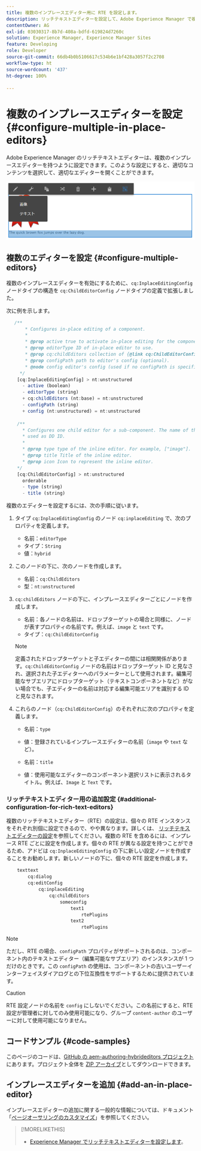 ```yaml
---
title: 複数のインプレースエディター用に RTE を設定します。
description: リッチテキストエディターを設定して、Adobe Experience Manager で複数のインプレースエディターを作成します。
contentOwner: AG
exl-id: 03030317-8b7d-408a-bdfd-619824d7260c
solution: Experience Manager, Experience Manager Sites
feature: Developing
role: Developer
source-git-commit: 66db4b0b5106617c534b6e1bf428a3057f2c2708
workflow-type: ht
source-wordcount: '437'
ht-degree: 100%

---
```


# 複数のインプレースエディターを設定 {#configure-multiple-in-place-editors}

Adobe Experience Manager のリッチテキストエディターは、複数のインプレースエディターを持つように設定できます。このような設定にすると、適切なコンテンツを選択して、適切なエディターを開くことができます。

![特定のインプレースエディター](assets/rte-inplace-editor.png)

## 複数のエディターを設定 {#configure-multiple-editors}

複数のインプレースエディターを有効にするために、`cq:InplaceEditingConfig` ノードタイプの構造を `cq:ChildEditorConfig` ノードタイプの定義で拡張しました。

次に例を示します。

```js
   /**
       * Configures in-place editing of a component.
       *
       * @prop active true to activate in-place editing for the component.
       * @prop editorType ID of in-place editor to use.
       * @prop cq:childEditors collection of {@link cq:ChildEditorConfig} nodes.
       * @prop configPath path to editor's config (optional).
       * @node config editor's config (used if no configPath is specified; optional).
     */
    [cq:InplaceEditingConfig] > nt:unstructured
      - active (boolean)
      - editorType (string)
      + cq:childEditors (nt:base) = nt:unstructured
      - configPath (string)
      + config (nt:unstructured) = nt:unstructured

    /**
      * Configures one child editor for a sub-component. The name of the this node is
      * used as DD ID.
      *
      * @prop type type of the inline editor. For example, ["image"].
      * @prop title Title of the inline editor.
      * @prop icon Icon to represent the inline editor.
    */
    [cq:ChildEditorConfig] > nt:unstructured
      orderable
      - type (string)
      - title (string)
```

複数のエディターを設定するには、次の手順に従います。

1. タイプ `cq:InplaceEditingConfig` のノード `cq:inplaceEditing` で、次のプロパティを定義します。

   * 名前：`editorType`
   * タイプ：`String`
   * 値：`hybrid`

1. このノードの下に、次のノードを作成します。

   * 名前：`cq:ChildEditors`
   * 型：`nt:unstructured`

1. `cq:childEditors` ノードの下に、インプレースエディターごとにノードを作成します。

   * 名前：各ノードの名前は、ドロップターゲットの場合と同様に、ノードが表すプロパティの名前です。例えば、`image` と `text` です。
   * タイプ：`cq:ChildEditorConfig`

   >[!NOTE]
   >
   >定義されたドロップターゲットと子エディターの間には相関関係があります。`cq:ChildEditorConfig` ノードの名前はドロップターゲット ID と見なされ、選択された子エディターへのパラメーターとして使用されます。編集可能なサブエリアにドロップターゲット（テキストコンポーネントなど）がない場合でも、子エディターの名前は対応する編集可能エリアを識別する ID と見なされます。

1. これらのノード（`cq:ChildEditorConfig`）のそれぞれに次のプロパティを定義します。

   * 名前：`type`
   * 値：登録されているインプレースエディターの名前（`image` や `text` など）。

   * 名前：`title`
   * 値：使用可能なエディターのコンポーネント選択リストに表示されるタイトル。例えば、`Image` と `Text` です。

### リッチテキストエディター用の追加設定 {#additional-configuration-for-rich-text-editors}

複数のリッチテキストエディター（RTE）の設定は、個々の RTE インスタンスをそれぞれ別個に設定できるので、やや異なります。詳しくは、 [リッチテキストエディターの設定](/help/sites-administering/rich-text-editor.md)を参照してください。複数の RTE を含めるには、インプレース RTE ごとに設定を作成します。個々の RTE が異なる設定を持つことができるため、アドビは `cq:InplaceEditingConfig` の下に新しい設定ノードを作成することをお勧めします。新しいノードの下に、個々の RTE 設定を作成します。

```xml
    texttext
        cq:dialog
        cq:editConfig
            cq:inplaceEditing
                cq:childEditors
                    someconfig
                        text1
                            rtePlugins
                        text2
                            rtePlugins
```

>[!NOTE]
>
>ただし、RTE の場合、`configPath` プロパティがサポートされるのは、コンポーネント内のテキストエディター（編集可能なサブエリア）のインスタンスが 1 つだけのときです。この `configPath` の使用は、コンポーネントの古いユーザーインターフェイスダイアログとの下位互換性をサポートするために提供されています。

>[!CAUTION]
>
>RTE 設定ノードの名前を `config` にしないでください。この名前にすると、RTE 設定が管理者に対してのみ使用可能になり、グループ `content-author` のユーザーに対して使用可能になりません。

## コードサンプル {#code-samples}

このページのコードは、[GitHub の aem-authoring-hybrideditors プロジェクト](https://github.com/Adobe-Marketing-Cloud/aem-authoring-hybrideditors)にあります。プロジェクト全体を [ZIP アーカイブ](https://github.com/Adobe-Marketing-Cloud/aem-authoring-hybrideditors/archive/master.zip)としてダウンロードできます。

## インプレースエディターを追加 {#add-an-in-place-editor}

インプレースエディターの追加に関する一般的な情報については、ドキュメント「[ページオーサリングのカスタマイズ](/help/sites-developing/customizing-page-authoring-touch.md#add-new-in-place-editor)」を参照してください。

>[!MORELIKETHIS]
>
>* [Experience Manager でリッチテキストエディターを設定します](/help/sites-administering/rich-text-editor.md)。
